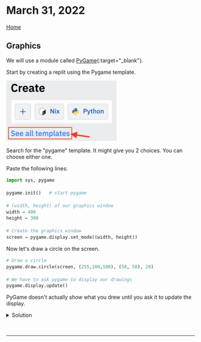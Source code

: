 # March 31, 2022
[Home](./index.md)

## Graphics

We will use a module called [PyGame](https://www.pygame.org/docs/){:target="_blank"}.

Start by creating a replit using the Pygame template.

<img width="295" alt="image" src="images/templates.png">

Search for the "pygame" template. It might give you 2 choices. You can choose either one.

Paste the following lines:
```python
import sys, pygame

pygame.init()   # start pygame

# (width, height) of our graphics window
width = 400
height = 300

# Create the graphics window
screen = pygame.display.set_mode((width, height))
```

Now let's draw a circle on the screen.
```python
# Draw a circle
pygame.draw.circle(screen, (255,100,100), (50, 50), 20)

# We have to ask pygame to display our drawings
pygame.display.update()
```
PyGame doesn't actually *show* what you drew until you ask it to update the display.

<details>
<summary>Solution</summary>
<pre><code>age = int(age_string)
import sys, pygame

pygame.init()   # start pygame

\# (width, height) of our graphics window
width = 400
height = 300

# Create the graphics window
screen = pygame.display.set_mode((width, height))

x = 50
y = 50
vx = 2
vy = 3

while True:

    # Update location
    x += vx
    y += vy

    # Bounce of sides
    if x<0 or x>width:
        vx = -vx
    if y<0 or y>height:
        vy = -vy

    # Paint the screen
    screen.fill((0,0,0))   # Background
    # Draw a circle
    pygame.draw.circle(screen, (255,100,100), (x,y), 20)

    # We have to ask pygame to display our drawings
    pygame.display.flip()
    pygame.time.Clock().tick(60)</code></pre>
</details>

---

